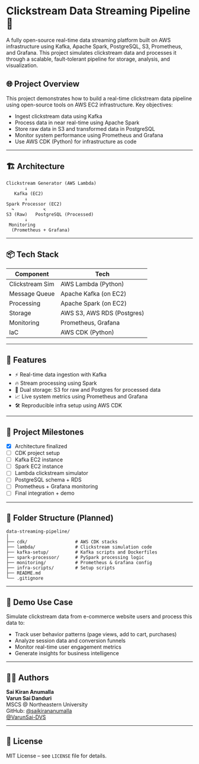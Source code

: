# Clickstream Data Streaming Pipeline 🚀

A fully open-source real-time data streaming platform built on AWS infrastructure using Kafka, Apache Spark, PostgreSQL, S3, Prometheus, and Grafana. This project simulates clickstream data and processes it through a scalable, fault-tolerant pipeline for storage, analysis, and visualization.

## 🌐 Project Overview

This project demonstrates how to build a real-time clickstream data pipeline using open-source tools on AWS EC2 infrastructure. Key objectives:

- Ingest clickstream data using Kafka
- Process data in near real-time using Apache Spark
- Store raw data in S3 and transformed data in PostgreSQL
- Monitor system performance using Prometheus and Grafana
- Use AWS CDK (Python) for infrastructure as code

---

## 🏗️ Architecture

```
Clickstream Generator (AWS Lambda)
       ↓
   Kafka (EC2)
       ↓
Spark Processor (EC2)
  ↷           ↸
S3 (Raw)   PostgreSQL (Processed)
       ↓
 Monitoring
  (Prometheus + Grafana)
```

---

## 📦 Tech Stack

| Component      | Tech                      |
|----------------|---------------------------|
| Clickstream Sim| AWS Lambda (Python)       |
| Message Queue  | Apache Kafka (on EC2)     |
| Processing     | Apache Spark (on EC2)     |
| Storage        | AWS S3, AWS RDS (Postgres)|
| Monitoring     | Prometheus, Grafana       |
| IaC            | AWS CDK (Python)          |

---

## 🧹 Features

- ⚡ Real-time data ingestion with Kafka
- 🔥 Stream processing using Spark
- 📂 Dual storage: S3 for raw and Postgres for processed data
- 📈 Live system metrics using Prometheus and Grafana
- 🛠️ Reproducible infra setup using AWS CDK

---

## 🚧 Project Milestones

- [x] Architecture finalized
- [ ] CDK project setup
- [ ] Kafka EC2 instance
- [ ] Spark EC2 instance
- [ ] Lambda clickstream simulator
- [ ] PostgreSQL schema + RDS
- [ ] Prometheus + Grafana monitoring
- [ ] Final integration + demo

---

## 📁 Folder Structure (Planned)

```
data-streaming-pipeline/
│
├── cdk/                  # AWS CDK stacks
├── lambda/               # Clickstream simulation code
├── kafka-setup/          # Kafka scripts and Dockerfiles
├── spark-processor/      # PySpark processing logic
├── monitoring/           # Prometheus & Grafana config
├── infra-scripts/        # Setup scripts
├── README.md
└── .gitignore
```

---

## 🧪 Demo Use Case

Simulate clickstream data from e-commerce website users and process this data to:
- Track user behavior patterns (page views, add to cart, purchases)
- Analyze session data and conversion funnels
- Monitor real-time user engagement metrics
- Generate insights for business intelligence

---

## 🧑‍💻 Authors

**Sai Kiran Anumalla**       
**Varun Sai Danduri**       
MSCS @ Northeastern University        
GitHub: [@saikirananumalla](https://github.com/saikirananumalla)       
[@VarunSai-DVS](https://github.com/VarunSai-DVS)

---

## 📜 License

MIT License – see `LICENSE` file for details.
